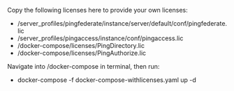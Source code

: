 Copy the following licenses here to provide your own licenses:
- /server_profiles/pingfederate/instance/server/default/conf/pingfederate.lic
- /server_profiles/pingaccess/instance/conf/pingaccess.lic
- /docker-compose/licenses/PingDirectory.lic
- /docker-compose/licenses/PingAuthorize.lic

Navigate into /docker-compose in terminal, then run:
- docker-compose -f docker-compose-withlicenses.yaml up -d


